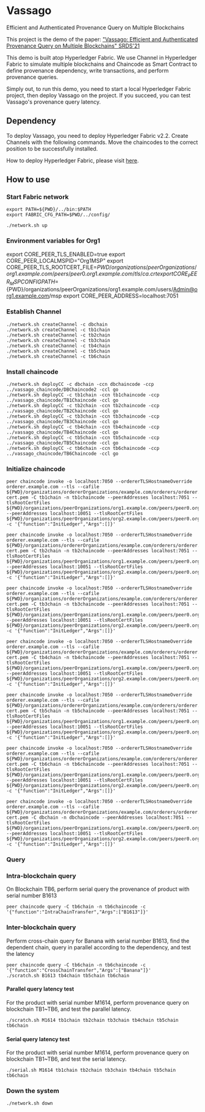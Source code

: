 # Vassago
Efficient and Authenticated Provenance Query on Multiple Blockchains

This project is the demo of the paper: ["Vassago: Efficient and Authenticated Provenance Query on Multiple Blockchains" SRDS'21](https://ieeexplore.ieee.org/document/9603540) 

This demo is built atop Hyperledger Fabric. We use Channel in Hyperledger Fabric to simulate multiple blockchains and Chaincode as Smart Contract to define provenance dependency, write transactions, and perform provenance queries.

Simply out, to run this demo, you need to start a local Hyperledger Fabric project, then deploy Vassago on the project. If you succeed, you can test Vassago's provenance query latency. 

## Dependency
To deploy Vassago, you need to deploy Hyperledger Fabric v2.2. Create Channels with the following commands. Move the chaincodes to the correct position to be successfully installed.

How to deploy Hyperledger Fabric, please visit [here](https://hyperledger-fabric.readthedocs.io/en/release-2.2/whatsnew.html).

## How to use
### Start Fabric network

```shell
export PATH=${PWD}/../bin:$PATH
export FABRIC_CFG_PATH=$PWD/../config/

./network.sh up
```

### Environment variables for Org1

export CORE_PEER_TLS_ENABLED=true
export CORE_PEER_LOCALMSPID="Org1MSP"
export CORE_PEER_TLS_ROOTCERT_FILE=${PWD}/organizations/peerOrganizations/org1.example.com/peers/peer0.org1.example.com/tls/ca.crt
export CORE_PEER_MSPCONFIGPATH=${PWD}/organizations/peerOrganizations/org1.example.com/users/Admin@org1.example.com/msp
export CORE_PEER_ADDRESS=localhost:7051

### Establish Channel
```shell
./network.sh createChannel -c dbchain
./network.sh createChannel -c tb1chain
./network.sh createChannel -c tb2chain
./network.sh createChannel -c tb3chain
./network.sh createChannel -c tb4chain
./network.sh createChannel -c tb5chain
./network.sh createChannel -c tb6chain
```

### Install chaincode
```shell
./network.sh deployCC -c dbchain -ccn dbchaincode -ccp ../vassago_chaincode/DBChaincode2 -ccl go
./network.sh deployCC -c tb1chain -ccn tb1chaincode -ccp ../vassago_chaincode/TB1Chaincode -ccl go
./network.sh deployCC -c tb2chain -ccn tb2chaincode -ccp ../vassago_chaincode/TB2Chaincode -ccl go
./network.sh deployCC -c tb3chain -ccn tb3chaincode -ccp ../vassago_chaincode/TB3Chaincode -ccl go
./network.sh deployCC -c tb4chain -ccn tb4chaincode -ccp ../vassago_chaincode/TB4Chaincode -ccl go
./network.sh deployCC -c tb5chain -ccn tb5chaincode -ccp ../vassago_chaincode/TB5Chaincode -ccl go
./network.sh deployCC -c tb6chain -ccn tb6chaincode -ccp ../vassago_chaincode/TB6Chaincode -ccl go
```

### Initialize chaincode
```shell
peer chaincode invoke -o localhost:7050 --ordererTLSHostnameOverride orderer.example.com --tls --cafile ${PWD}/organizations/ordererOrganizations/example.com/orderers/orderer.example.com/msp/tlscacerts/tlsca.example.com-cert.pem -C tb1chain -n tb1chaincode --peerAddresses localhost:7051 --tlsRootCertFiles ${PWD}/organizations/peerOrganizations/org1.example.com/peers/peer0.org1.example.com/tls/ca.crt --peerAddresses localhost:10051 --tlsRootCertFiles ${PWD}/organizations/peerOrganizations/org2.example.com/peers/peer0.org2.example.com/tls/ca.crt -c '{"function":"InitLedger","Args":[]}'

peer chaincode invoke -o localhost:7050 --ordererTLSHostnameOverride orderer.example.com --tls --cafile ${PWD}/organizations/ordererOrganizations/example.com/orderers/orderer.example.com/msp/tlscacerts/tlsca.example.com-cert.pem -C tb2chain -n tb2chaincode --peerAddresses localhost:7051 --tlsRootCertFiles ${PWD}/organizations/peerOrganizations/org1.example.com/peers/peer0.org1.example.com/tls/ca.crt --peerAddresses localhost:10051 --tlsRootCertFiles ${PWD}/organizations/peerOrganizations/org2.example.com/peers/peer0.org2.example.com/tls/ca.crt -c '{"function":"InitLedger","Args":[]}'

peer chaincode invoke -o localhost:7050 --ordererTLSHostnameOverride orderer.example.com --tls --cafile ${PWD}/organizations/ordererOrganizations/example.com/orderers/orderer.example.com/msp/tlscacerts/tlsca.example.com-cert.pem -C tb3chain -n tb3chaincode --peerAddresses localhost:7051 --tlsRootCertFiles ${PWD}/organizations/peerOrganizations/org1.example.com/peers/peer0.org1.example.com/tls/ca.crt --peerAddresses localhost:10051 --tlsRootCertFiles ${PWD}/organizations/peerOrganizations/org2.example.com/peers/peer0.org2.example.com/tls/ca.crt -c '{"function":"InitLedger","Args":[]}'

peer chaincode invoke -o localhost:7050 --ordererTLSHostnameOverride orderer.example.com --tls --cafile ${PWD}/organizations/ordererOrganizations/example.com/orderers/orderer.example.com/msp/tlscacerts/tlsca.example.com-cert.pem -C tb4chain -n tb4chaincode --peerAddresses localhost:7051 --tlsRootCertFiles ${PWD}/organizations/peerOrganizations/org1.example.com/peers/peer0.org1.example.com/tls/ca.crt --peerAddresses localhost:10051 --tlsRootCertFiles ${PWD}/organizations/peerOrganizations/org2.example.com/peers/peer0.org2.example.com/tls/ca.crt -c '{"function":"InitLedger","Args":[]}'

peer chaincode invoke -o localhost:7050 --ordererTLSHostnameOverride orderer.example.com --tls --cafile ${PWD}/organizations/ordererOrganizations/example.com/orderers/orderer.example.com/msp/tlscacerts/tlsca.example.com-cert.pem -C tb5chain -n tb5chaincode --peerAddresses localhost:7051 --tlsRootCertFiles ${PWD}/organizations/peerOrganizations/org1.example.com/peers/peer0.org1.example.com/tls/ca.crt --peerAddresses localhost:10051 --tlsRootCertFiles ${PWD}/organizations/peerOrganizations/org2.example.com/peers/peer0.org2.example.com/tls/ca.crt -c '{"function":"InitLedger","Args":[]}'

peer chaincode invoke -o localhost:7050 --ordererTLSHostnameOverride orderer.example.com --tls --cafile ${PWD}/organizations/ordererOrganizations/example.com/orderers/orderer.example.com/msp/tlscacerts/tlsca.example.com-cert.pem -C tb6chain -n tb6chaincode --peerAddresses localhost:7051 --tlsRootCertFiles ${PWD}/organizations/peerOrganizations/org1.example.com/peers/peer0.org1.example.com/tls/ca.crt --peerAddresses localhost:10051 --tlsRootCertFiles ${PWD}/organizations/peerOrganizations/org2.example.com/peers/peer0.org2.example.com/tls/ca.crt -c '{"function":"InitLedger","Args":[]}'

peer chaincode invoke -o localhost:7050 --ordererTLSHostnameOverride orderer.example.com --tls --cafile ${PWD}/organizations/ordererOrganizations/example.com/orderers/orderer.example.com/msp/tlscacerts/tlsca.example.com-cert.pem -C dbchain -n dbchaincode --peerAddresses localhost:7051 --tlsRootCertFiles ${PWD}/organizations/peerOrganizations/org1.example.com/peers/peer0.org1.example.com/tls/ca.crt --peerAddresses localhost:10051 --tlsRootCertFiles ${PWD}/organizations/peerOrganizations/org2.example.com/peers/peer0.org2.example.com/tls/ca.crt -c '{"function":"InitLedger","Args":[]}'
```



### Query

### Intra-blockchain query
On Blockchain TB6,  perform serial query the provenance of product with serial number B1613

```shell
peer chaincode query -C tb6chain -n tb6chaincode -c '{"function":"IntraChainTransfer","Args":["B1613"]}'
```

### Inter-blockchain query
Perform cross-chain query for Banana with serial number B1613, find the dependent chain, query in parallel according to the dependency, and test the latency
```shell
peer chaincode query -C tb6chain -n tb6chaincode -c '{"function":"CrossChainTransfer","Args":["Banana"]}'
./scratch.sh B1613 tb4chain tb5chain tb6chain
```

#### Parallel query latency test
For the product with serial number M1614, perform provenance query on blockchain TB1~TB6, and test the parallel latency.
```shell
./scratch.sh M1614 tb1chain tb2chain tb3chain tb4chain tb5chain tb6chain
```

#### Serial query latency test
For the product with serial number M1614, perform provenance query on blockchain TB1~TB6, and test the serial latency.
```shell
./serial.sh M1614 tb1chain tb2chain tb3chain tb4chain tb5chain tb6chain
```


### Down the system

```shell
./network.sh down
```
